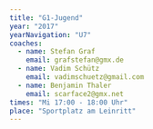 ```yaml
---
title: "G1-Jugend"
year: "2017"
yearNavigation: "U7"
coaches:
  - name: Stefan Graf
    email: grafstefan@gmx.de
  - name: Vadim Schütz
    email: vadimschuetz@gmail.com
  - name: Benjamin Thaler
    email: scarface2@gmx.net
times: "Mi 17:00 - 18:00 Uhr"
place: "Sportplatz am Leinritt"
---
```

